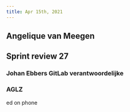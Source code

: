 ```yaml
---
title: Apr 15th, 2021
---
```


## Angelique van Meegen
## Sprint review 27
### Johan Ebbers GitLab verantwoordelijke
### AGLZ
ed on phone
##
